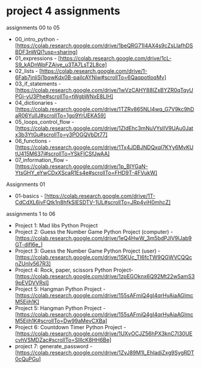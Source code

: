 

# project 4 assignments


assignments 00 to 05
 - 00_intro_python - [https://colab.research.google.com/drive/1beQRG71I4AX4s9cZsLIafhDSBDF3nWQl?usp=sharing]
 - 01_expressions - [https://colab.research.google.com/drive/1cL-S9_kADnWpFZAive_u3TA7LsT2L8ce] 
 - 02_lists -  [https://colab.research.google.com/drive/1-6Fab7jnliSj1bqwKdx0B-pailcAYNiw#scrollTo=6QaqpotIoqMv]
 - 03_if_statements - [https://colab.research.google.com/drive/1wVzCAHY88IZxBYZR0qTqyUPGj-yU3Phe#scrollTo=tWgbWNxE8LIH]
 - 04_dictionaries - [https://colab.research.google.com/drive/1TZRv865NLI4wq_G7V9kc9hDaR06YuIIJ#scrollTo=1go9YrUEKA59]
 - 05_loops_control_flow - [https://colab.research.google.com/drive/1ZIdEhc3mNuVYslIV9UAu0Jatx3b3YtGu#scrollTo=y3POGQVbDt77]
 - 06_functions - [https://colab.research.google.com/drive/1Tx4JDBJNDQxql7KYy6MvKUtU415M637i#scrollTo=YSkFICSfJwAA]
 - 07_information_flow - [https://colab.research.google.com/drive/1p_BIYGaN-YtsGHY_eYwCDxXScaR1Es4e#scrollTo=FHD9T-4FVukW]



Assignments 01
- 01-basics - [https://colab.research.google.com/drive/1T-CdCdXL6ivFQtk1n8hfkSlESDTV-1UL#scrollTo=JRp4viH0mhcZ]


assignments 1 to 06
- Project 1: Mad libs Python Project 
- Project 2: Guess the Number Game Python Project (computer) - [https://colab.research.google.com/drive/1eQ4HwW_3m5bdPJIV9lJab9GT-difl6e_]
- Project 3: Guess the Number Game Python Project (user) - [https://colab.research.google.com/drive/1SKUc_TI6fcTW9QGWVCQQcnZUnIv567R3]
- Project 4: Rock, paper, scissors Python Project- [https://colab.research.google.com/drive/1zpEGOknx6Q92Mt22w5amS39pEVDVVRsI]
- Project 5: Hangman Python Project - [https://colab.research.google.com/drive/155sAFmiQ4gI4qrHyAiaAGlmcM5Eiih1K]
-  Project 5: Hangman Python Project - [https://colab.research.google.com/drive/155sAFmiQ4gI4qrHyAiaAGlmcM5Eiih1K#scrollTo=Dw99aMevCXBa]
- Project 6: Countdown Timer Python Project - [https://colab.research.google.com/drive/1UXvOCJZ56hPX3knC7I30UEcvhVSMDZac#scrollTo=SIlIcK8HH6Be]
- project 7: generate_password - [https://colab.research.google.com/drive/1ZyJ89M1I_EhIadiZxg9SygRDT0cQuPGu]

